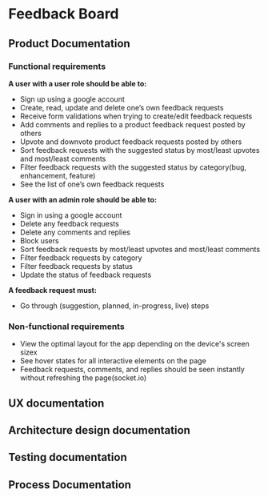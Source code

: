 # Feedback Board

## Product Documentation

### Functional requirements

**A user with a user role should be able to:**

- Sign up using a google account
- Create, read, update and delete one’s own feedback requests
- Receive form validations when trying to create/edit feedback requests
- Add comments and replies to a product feedback request posted by others
- Upvote and downvote product feedback requests posted by others
- Sort feedback requests with the suggested status by most/least upvotes and most/least comments
- Filter feedback requests with the suggested status by category(bug, enhancement, feature)
- See the list of one’s own feedback requests<br>

**A user with an admin role should be able to:**

- Sign in using a google account
- Delete any feedback requests
- Delete any comments and replies
- Block users
- Sort feedback requests by most/least upvotes and most/least comments
- Filter feedback requests by category
- Filter feedback requests by status
- Update the status of feedback requests<br>

**A feedback request must:**

- Go through (suggestion, planned, in-progress, live) steps

### Non-functional requirements

- View the optimal layout for the app depending on the device's screen sizex
- See hover states for all interactive elements on the page
- Feedback requests, comments, and replies should be seen instantly without refreshing the page(socket.io)

## UX documentation

## Architecture design documentation

## Testing documentation

## Process Documentation
